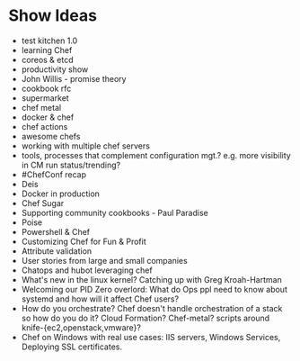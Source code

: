 Show Ideas
==========
* test kitchen 1.0
* learning Chef
* coreos & etcd
* productivity show
* John Willis - promise theory
* cookbook rfc
* supermarket
* chef metal
* docker & chef
* chef actions
* awesome chefs
* working with multiple chef servers
* tools, processes that complement configuration mgt.? e.g. more visibility in CM run status/trending?
* \#ChefConf recap
* Deis
* Docker in production
* Chef Sugar
* Supporting community cookbooks - Paul Paradise
* Poise
* Powershell & Chef
* Customizing Chef for Fun & Profit
* Attribute validation
* User stories from large and small companies
* Chatops and hubot leveraging chef
* What's new in the linux kernel? Catching up with Greg Kroah-Hartman
* Welcoming our PID Zero overlord: What do Ops ppl need to know about systemd and how will it affect Chef users?
* How do you orchestrate? Chef doesn't handle orchestration of a stack so how do you do it? Cloud Formation? Chef-metal? scripts around knife-{ec2,openstack,vmware}?
* Chef on Windows with real use cases: IIS servers, Windows Services, Deploying SSL certificates. 
